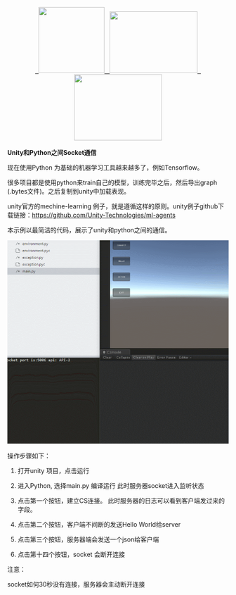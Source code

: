 <p align="center">
    <a href="https://huailiang.github.io/" target="_blank">
    	<img src="https://huailiang.github.io/img/avatar-Alex.jpg" width="150" height="150">
    </a>
     <a href="https://huailiang.github.io/" target="_blank">
    	<img src="https://huailiang.github.io/img/python.jpeg" width="200" height="140">
    </a>
    <a href="hhttps://unity3d.com" target="_blank">
    	<img src="https://huailiang.github.io/img/unity.jpeg" width="200" height="150">
    </a>
</p>


<b>Unity和Python之间Socket通信</b>

现在使用Python 为基础的机器学习工具越来越多了，例如Tensorflow。

很多项目都是使用python来train自己的模型，训练完毕之后，然后导出graph (.bytes文件)。之后复制到unity中加载表现。

unity官方的mechine-learning 例子，就是遵循这样的原则。unity例子github下载链接：<a href="https://github.com/Unity-Technologies/ml-agents">https://github.com/Unity-Technologies/ml-agents</a>


本示例以最简洁的代码，展示了unity和python之间的通信。

<img src="img/img.gif">

操作步骤如下：

1. 打开unity 项目，点击运行

2. 进入Python, 选择main.py 编译运行 此时服务器socket进入监听状态

3. 点击第一个按钮，建立CS连接。 此时服务器的日志可以看到客户端发过来的字段。

4. 点击第二个按钮，客户端不间断的发送Hello World给server

5. 点击第三个按钮，服务器端会发送一个json给客户端

6. 点击第十四个按钮，socket 会断开连接

注意：

socket如何30秒没有连接，服务器会主动断开连接
